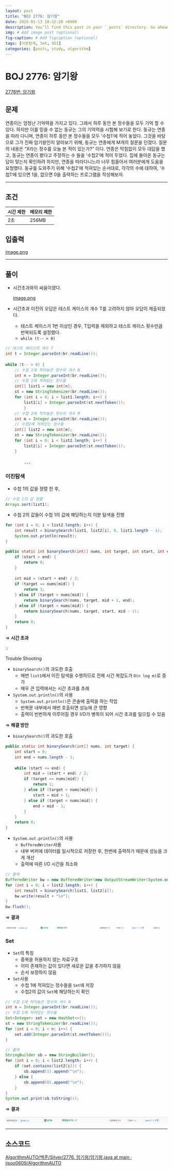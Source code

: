 ```yaml
---
layout: post
title: "BOJ 2776: 암기왕"
date: 2025-01-13 18:32:20 +0900
description: You’ll find this post in your `_posts` directory. Go ahead and edit it and re-build the site to see your changes. # Add post description (optional)
img: # Add image post (optional)
fig-caption: # Add figcaption (optional)
tags: [이분탐색, Set, OSI]
categories: [posts, study, algorithm]
---
```

# BOJ 2776: 암기왕

[2776번: 암기왕](https://www.acmicpc.net/problem/2776)

## 문제

연종이는 엄청난 기억력을 가지고 있다. 그래서 하루 동안 본 정수들을 모두 기억 할 수 있다. 하지만 이를 믿을 수 없는 동규는 그의 기억력을 시험해 보기로 한다. 동규는 연종을 따라 다니며, 연종이 하루 동안 본 정수들을 모두 ‘수첩1’에 적어 놓았다. 그것을 바탕으로 그가 진짜 암기왕인지 알아보기 위해, 동규는 연종에게 M개의 질문을 던졌다. 질문의 내용은 “X라는 정수를 오늘 본 적이 있는가?” 이다. 연종은 막힘없이 모두 대답을 했고, 동규는 연종이 봤다고 주장하는 수 들을 ‘수첩2’에 적어 두었다. 집에 돌아온 동규는 답이 맞는지 확인하려 하지만, 연종을 따라다니느라 너무 힘들어서 여러분에게 도움을 요청했다. 동규를 도와주기 위해 ‘수첩2’에 적혀있는 순서대로, 각각의 수에 대하여, ‘수첩1’에 있으면 1을, 없으면 0을 출력하는 프로그램을 작성해보자.

---

## 조건

| 시간 제한 | 메모리 제한 |
| --- | --- |
| 2초 | 256MB |

## 입출력

[image.png](/assets/img/posts/250113/스크린샷%202025-01-13%20214401.png)

---

## 풀이

- 시간초과와의 싸움이였다.

  [image.png](/assets/img/posts/250113/스크린샷%202025-01-13%20215332.png)

- 시간초과 이전의 오답은 테스트 케이스의 개수 T를 고려하지 않아 오답이 제출되었다.
    - 테스트 케이스가 1번 이상인 경우, T입력을 제외하고 테스트 케이스 횟수만큼 반복되도록 설정했다.
    - `while (t-- > 0)`

```java
// 테스트 케이스의 개수 T
int t = Integer.parseInt(br.readLine());

while (t-- > 0) {
    // 수첩 1에 적어놓은 정수의 개수 N
    int n = Integer.parseInt(br.readLine());
    // 수첩 1에 적혀있는 정수들
    int[] list1 = new int[n];
    st = new StringTokenizer(br.readLine());
    for (int i = 0; i < list1.length; i++) {
        list1[i] = Integer.parseInt(st.nextToken());
		}            
    // 수첩 2에 적어놓은 정수의 개수 M
    int m = Integer.parseInt(br.readLine());
    // 수첩2에 적혀있는 정수들
    int[] list2 = new int[m];
    st = new StringTokenizer(br.readLine());
    for (int i = 0; i < list2.length; i++) {
        list2[i] = Integer.parseInt(st.nextToken());
    }
    
		...
```

### 이진탐색

- 수첩 1의 값을 정렬 한 후,

```java
// 수첩 1의 값 정렬
Arrays.sort(list1);
```

- 수첩 2의 값들이 수첩 1의 값에 해당하는지 이분 탐색을 진행

```java
for (int i = 0; i < list2.length; i++) {
    int result = binarySearch(list1, list2[i], 0, list1.length - 1);
    System.out.println(result);
}
```

```java
public static int binarySearch(int[] nums, int target, int start, int end) {
    if (start > end) {
        return 0;
    }

    int mid = (start + end) / 2;
    if (target == nums[mid]) {
        return 1;
    } else if (target > nums[mid]) {
        return binarySearch(nums, target, mid + 1, end);
    } else if (target < nums[mid]) {
        return binarySearch(nums, target, start, mid - 1);
    }
    return 0;
}
```

⇒ **시간 초과**

<aside>
💡

Trouble Shooting

- `binarySearch()`의 과도한 호출
    - 매번 `list1`에서 이진 탐색을 수행하므로 전체 시간 복잡도가 `O(n log m)`로 증가
    - 매우 큰 입력에서는 시간 초과를 초래
- `System.out.println()`의 사용
    - `System.out.println()`은 콘솔에 출력을 하는 작업
    - 반복문 내부에서 매번 호출되면 성능에 큰 영향
    - 출력이 빈번하게 이루어질 경우 I/O가 병목이 되어 시간 초과를 일으킬 수 있음
</aside>

⇒ **해결 방안**

- `binarySearch()`의 과도한 호출

```java
public static int binarySearch(int[] nums, int target) {
    int start = 0;
    int end = nums.length - 1;

    while (start <= end) {
        int mid = (start + end) / 2;
        if (target == nums[mid]) {
            return 1;
        } else if (target > nums[mid]) {
            start = mid + 1;
        } else if (target < nums[mid]) {
            end = mid - 1;
        }
    }
    return 0;
}
```

- `System.out.println()`의 사용
    - `BufferedWriter`사용
    - 내부 버퍼에 데이터를 일시적으로 저장한 후, 한번에 출력하기 때문에 성능을 크게 개선
    - 출력에 따른 I/O 시간을 최소화

```java
// 출력
BufferedWriter bw = new BufferedWriter(new OutputStreamWriter(System.out));
for (int i = 0; i < list2.length; i++) {
    int result = binarySearch(list1, list2[i]);
    bw.write(result + "\n");
}
bw.flush();
```

⇒ **결과**

![image.png](/assets/img/posts/250113/스크린샷%202025-01-13%20221009.png)

### Set

- `Set`의 특징
    - 중복을 허용하지 않는 자료구조
    - 이미 존재하는 값이 있다면 새로운 값을 추가하지 않음
    - 순서 보장하지 않음
- `Set`사용
    - 수첩 1에 적혀있는 정수들을 `Set`에 저장
    - 수첩2의 값이 `Set`에 해당하는지 확인

```java
// 수첩 1에 적어놓은 정수의 개수 N
int n = Integer.parseInt(br.readLine());
// 수첩 1에 적혀있는 정수들
Set<Integer> set = new HashSet<>();
st = new StringTokenizer(br.readLine());
for (int i = 0; i < n; i++) {
    set.add(Integer.parseInt(st.nextToken()));
}
```

```java
// 출력
StringBuilder sb = new StringBuilder();
for (int i = 0; i < list2.length; i++) {
    if (set.contains(list2[i])) {
        sb.append(1).append("\n");
    } else {
        sb.append(0).append("\n");
    }
}
System.out.print(sb.toString());
```

⇒ **결과**

![image.png](/assets/img/posts/250113/스크린샷%202025-01-13%20221413.png)

---

## 소스코드

[AlgorithmAUTO/백준/Silver/2776. 암기왕/암기왕.java at main · jisoo0609/AlgorithmAUTO](https://github.com/jisoo0609/AlgorithmAUTO/blob/main/%EB%B0%B1%EC%A4%80/Silver/2776.%E2%80%85%EC%95%94%EA%B8%B0%EC%99%95/%EC%95%94%EA%B8%B0%EC%99%95.java)